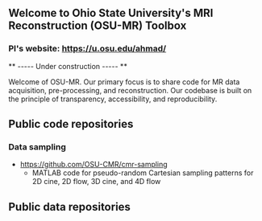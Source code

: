 ## Welcome to Ohio State University's MRI Reconstruction (OSU-MR) Toolbox
### PI's website: https://u.osu.edu/ahmad/

** ----- Under construction ----- **

Welcome of OSU-MR. Our primary focus is to share code for MR data acquisition, pre-processing, and reconstruction. Our codebase is built on the principle of transparency, accessibility, and reproducibility.

## Public code repositories
### Data sampling
* https://github.com/OSU-CMR/cmr-sampling
    * MATLAB code for pseudo-random Cartesian sampling patterns for 2D cine, 2D flow, 3D cine, and 4D flow
  

## Public data repositories
